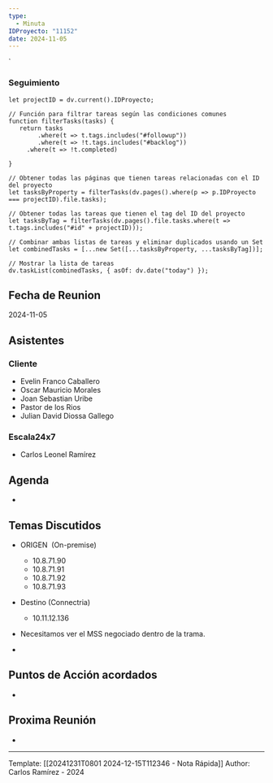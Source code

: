 ```yaml
---
type:
  - Minuta
IDProyecto: "11152"
date: 2024-11-05
---
```

`

### Seguimiento

```dataviewjs
let projectID = dv.current().IDProyecto;

// Función para filtrar tareas según las condiciones comunes
function filterTasks(tasks) {
   return tasks
        .where(t => t.tags.includes("#followup"))
        .where(t => !t.tags.includes("#backlog"))
     .where(t => !t.completed)
        
}

// Obtener todas las páginas que tienen tareas relacionadas con el ID del proyecto
let tasksByProperty = filterTasks(dv.pages().where(p => p.IDProyecto === projectID).file.tasks);

// Obtener todas las tareas que tienen el tag del ID del proyecto
let tasksByTag = filterTasks(dv.pages().file.tasks.where(t => t.tags.includes("#id" + projectID)));

// Combinar ambas listas de tareas y eliminar duplicados usando un Set
let combinedTasks = [...new Set([...tasksByProperty, ...tasksByTag])];

// Mostrar la lista de tareas
dv.taskList(combinedTasks, { asOf: dv.date("today") });
 ```
## Fecha de Reunion
2024-11-05

## Asistentes

### Cliente
* Evelin Franco Caballero
* Oscar Mauricio Morales
* Joan Sebastian Uribe
* Pastor de los Rios
* Julian David Diossa Gallego
### Escala24x7
- Carlos Leonel Ramírez

## Agenda
* 
## Temas Discutidos
- ORIGEN  (On-premise)
	- 10.8.71.90  
	- 10.8.71.91  
	- 10.8.71.92  
	- 10.8.71.93
- Destino (Connectria)
	- 10.11.12.136 

- Necesitamos ver el MSS negociado dentro de la trama.
- 

## Puntos de Acción acordados
- 

## Proxima Reunión
*   

---
Template: [[20241231T0801 2024-12-15T112346 - Nota Rápida]]
Author: Carlos Ramírez - 2024
